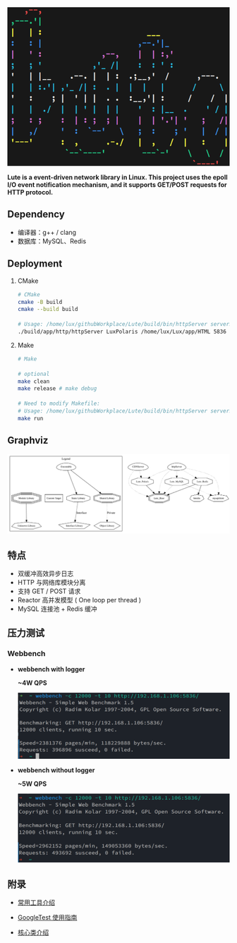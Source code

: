 <div align=center><img src="./doc/ICON.png" width="640" height="360"></div>

**Lute is a event-driven network library in Linux. This project uses the epoll I/O event notification mechanism, and it supports GET/POST requests for HTTP protocol.**

## Dependency

- 编译器：g++ / clang
- 数据库：MySQL、Redis

## Deployment

1. CMake

    ```bash
    # CMake
    cmake -B build
    cmake --build build
    
    # Usage: /home/lux/githubWorkplace/Lute/build/bin/httpServer serverName staticSrcPrefix serverPort numThreads [IPofMySQLServer[default: 127.0.0.1] PortofMySQLServer[default: 3306] UsernameofMySQLServer[default: lutianen] PasswordofMySQLServer[default: lutianen] DatabaseofMySQLServer[default: user]]
    ./build/app/http/httpServer LuxPolaris /home/lux/Lux/app/HTML 5836 8 192.168.1.108 3306 lutianen lutianen LuxDatabase
    ```

2. Make

    ```bash
    # Make
    
    # optional
    make clean
    make release # make debug
    
    # Need to modify Makefile:
    # Usage: /home/lux/githubWorkplace/Lute/build/bin/httpServer serverName staticSrcPrefix serverPort numThreads [IPofMySQLServer[default: 127.0.0.1] PortofMySQLServer[default: 3306] UsernameofMySQLServer[default: lutianen] PasswordofMySQLServer[default: lutianen] DatabaseofMySQLServer[default: user]]
    make run
    ```

## Graphviz

![](doc/graphviz.svg)

## 特点

- 双缓冲高效异步日志
- HTTP 与网络库模块分离
- 支持 GET / POST 请求
- Reactor 高并发模型 ( One loop per thread )
- MySQL 连接池 + Redis 缓冲

## 压力测试

### Webbench

- **webbench with logger**

    **~4W QPS**  

    ![](doc/webbench-with-logger.png)

- **webbench without logger**

    **~5W QPS**

    ![](doc/webbench-without-logger.png)

## 附录

- [常用工具介绍](doc/tools.md)

- [GoogleTest 使用指南](doc/GoogleTest.md)

- [核心类介绍](doc/CoreClass.md)
